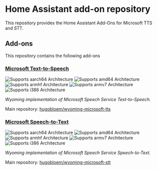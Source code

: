 # Home Assistant add-on repository

This repository provides the Home Assistant Add-Ons for Microsoft TTS and STT. 

## Add-ons

This repository contains the following add-ons

### [Microsoft Text-to-Speech](./microsoft-tts)

![Supports aarch64 Architecture][aarch64-yes-shield]
![Supports amd64 Architecture][amd64-yes-shield]
![Supports armhf Architecture][armhf-no-shield]
![Supports armv7 Architecture][armv7-no-shield]
![Supports i386 Architecture][i386-no-shield]

_Wyoming implementation of Microsoft Speech Service Text-to-Speech._

Main repository: [hugobloem/wyoming-microsoft-tts](https://github.com/hugobloem/wyoming-microsoft-tts)

### [Microsoft Speech-to-Text](./microsoft-stt)

![Supports aarch64 Architecture][aarch64-yes-shield]
![Supports amd64 Architecture][amd64-yes-shield]
![Supports armhf Architecture][armhf-no-shield]
![Supports armv7 Architecture][armv7-no-shield]
![Supports i386 Architecture][i386-no-shield]

_Wyoming implementation of Microsoft Speech Service Speech-to-Text._

Main repository: [hugobloem/wyoming-microsoft-stt](https://github.com/hugobloem/wyoming-microsoft-stt)
<!--

Notes to developers after forking or using the github template feature:
- While developing comment out the 'image' key from 'example/config.yaml' to make the supervisor build the addon
  - Remember to put this back when pushing up your changes.
- When you merge to the 'main' branch of your repository a new build will be triggered.
  - Make sure you adjust the 'version' key in 'example/config.yaml' when you do that.
  - Make sure you update 'example/CHANGELOG.md' when you do that.
  - The first time this runs you might need to adjust the image configuration on github container registry to make it public
  - You may also need to adjust the github Actions configuration (Settings > Actions > General > Workflow > Read & Write)
- Adjust the 'image' key in 'example/config.yaml' so it points to your username instead of 'home-assistant'.
  - This is where the build images will be published to.
- Rename the example directory.
  - The 'slug' key in 'example/config.yaml' should match the directory name.
- Adjust all keys/url's that points to 'home-assistant' to now point to your user/fork.
- Share your repository on the forums https://community.home-assistant.io/c/projects/9
- Do awesome stuff!
 -->

[aarch64-yes-shield]: https://img.shields.io/badge/aarch64-yes-green.svg
[amd64-yes-shield]: https://img.shields.io/badge/amd64-yes-green.svg
[armhf-yes-shield]: https://img.shields.io/badge/armhf-yes-green.svg
[armv7-yes-shield]: https://img.shields.io/badge/armv7-yes-green.svg
[i386-yes-shield]: https://img.shields.io/badge/i386-yes-green.svg
[aarch64-no-shield]: https://img.shields.io/badge/aarch64-no-red.svg
[amd64-no-shield]: https://img.shields.io/badge/amd64-no-red.svg
[armhf-no-shield]: https://img.shields.io/badge/armhf-no-red.svg
[armv7-no-shield]: https://img.shields.io/badge/armv7-no-red.svg
[i386-no-shield]: https://img.shields.io/badge/i386-no-red.svg
